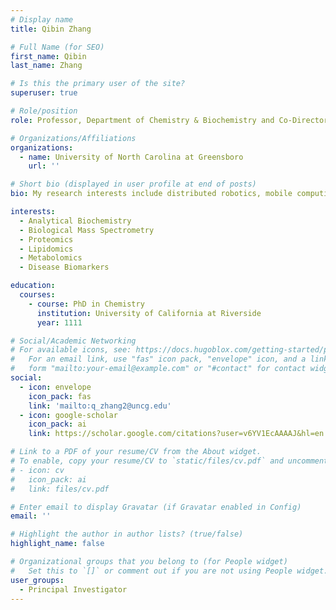 ```yaml
---
# Display name
title: Qibin Zhang

# Full Name (for SEO)
first_name: Qibin
last_name: Zhang

# Is this the primary user of the site?
superuser: true

# Role/position
role: Professor, Department of Chemistry & Biochemistry and Co-Director, UNCG Center for Translational Biomedical Research

# Organizations/Affiliations
organizations:
  - name: University of North Carolina at Greensboro
    url: ''

# Short bio (displayed in user profile at end of posts)
bio: My research interests include distributed robotics, mobile computing and programmable matter.

interests:
  - Analytical Biochemistry
  - Biological Mass Spectrometry
  - Proteomics
  - Lipidomics
  - Metabolomics
  - Disease Biomarkers

education:
  courses:
    - course: PhD in Chemistry
      institution: University of California at Riverside
      year: 1111

# Social/Academic Networking
# For available icons, see: https://docs.hugoblox.com/getting-started/page-builder/#icons
#   For an email link, use "fas" icon pack, "envelope" icon, and a link in the
#   form "mailto:your-email@example.com" or "#contact" for contact widget.
social:
  - icon: envelope
    icon_pack: fas
    link: 'mailto:q_zhang2@uncg.edu'
  - icon: google-scholar
    icon_pack: ai
    link: https://scholar.google.com/citations?user=v6YV1EcAAAAJ&hl=en

# Link to a PDF of your resume/CV from the About widget.
# To enable, copy your resume/CV to `static/files/cv.pdf` and uncomment the lines below.
# - icon: cv
#   icon_pack: ai
#   link: files/cv.pdf

# Enter email to display Gravatar (if Gravatar enabled in Config)
email: ''

# Highlight the author in author lists? (true/false)
highlight_name: false

# Organizational groups that you belong to (for People widget)
#   Set this to `[]` or comment out if you are not using People widget.
user_groups:
  - Principal Investigator
---
```


